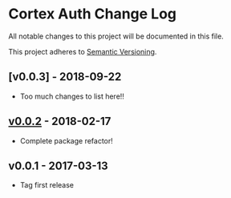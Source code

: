 # Cortex Auth Change Log

All notable changes to this project will be documented in this file.

This project adheres to [Semantic Versioning](CONTRIBUTING.md).


## [v0.0.3] - 2018-09-22
- Too much changes to list here!!

## [v0.0.2] - 2018-02-17
- Complete package refactor!

## v0.0.1 - 2017-03-13
- Tag first release

[v0.0.2]: https://github.com/cortex/auth/compare/v0.0.2...v0.0.3
[v0.0.2]: https://github.com/cortex/auth/compare/v0.0.1...v0.0.2
